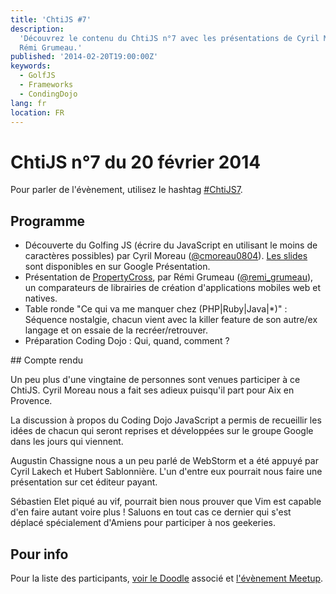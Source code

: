 ```yaml
---
title: 'ChtiJS #7'
description:
  'Découvrez le contenu du ChtiJS n°7 avec les présentations de Cyril Moreau et
  Rémi Grumeau.'
published: '2014-02-20T19:00:00Z'
keywords:
  - GolfJS
  - Frameworks
  - CondingDojo
lang: fr
location: FR
---
```


# ChtiJS n°7 du 20 février 2014

Pour parler de l'évènement, utilisez le hashtag
[#ChtiJS7](https://twitter.com/search?q=%23ChtiJS7&src=hash).

## Programme

- Découverte du Golfing JS (écrire du JavaScript en utilisant le moins de
  caractères possibles) par Cyril Moreau
  ([@cmoreau0804](https://twitter.com/cmoreau0804)).
  [Les slides](https://docs.google.com/presentation/d/1UyoIvwwFtVIdrOzmhzzSe1zcVB_fpAO63mhQ2ZGDdVU/edit?pli=1#slide=id.p)
  sont disponibles en sur Google Présentation.
- Présentation de [PropertyCross](http://propertycross.com/), par Rémi Grumeau
  ([@remi_grumeau](https://twitter.com/remi_grumeau)), un comparateurs de
  librairies de création d'applications mobiles web et natives.
- Table ronde "Ce qui va me manquer chez (PHP|Ruby|Java|\*)" : Séquence
  nostalgie, chacun vient avec la killer feature de son autre/ex langage et on
  essaie de la recréer/retrouver.
- Préparation Coding Dojo : Qui, quand, comment ?

## Compte rendu

Un peu plus d'une vingtaine de personnes sont venues participer à ce ChtiJS.
Cyril Moreau nous a fait ses adieux puisqu'il part pour Aix en Provence.

La discussion à propos du Coding Dojo JavaScript a permis de recueillir les
idées de chacun qui seront reprises et développées sur le groupe Google dans les
jours qui viennent.

Augustin Chassigne nous a un peu parlé de WebStorm et a été appuyé par Cyril
Lakech et Hubert Sablonnière. L'un d'entre eux pourrait nous faire une
présentation sur cet éditeur payant.

Sébastien Elet piqué au vif, pourrait bien nous prouver que Vim est capable d'en
faire autant voire plus ! Saluons en tout cas ce dernier qui s'est déplacé
spécialement d'Amiens pour participer à nos geekeries.

## Pour info

Pour la liste des participants,
[voir le Doodle](http://doodle.com/nvba6w2a348ki24i) associé et
[l'évènement Meetup](http://www.meetup.com/FranceJS/events/164618722/).

